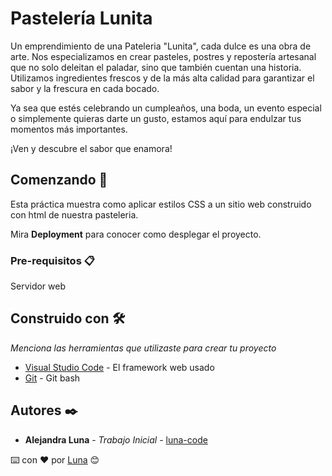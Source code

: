 # Pastelería Lunita

Un emprendimiento de una Pateleria "Lunita", cada dulce es una obra de arte. Nos especializamos en crear pasteles, postres y repostería artesanal que no solo deleitan el paladar, sino que también cuentan una historia. Utilizamos ingredientes frescos y de la más alta calidad para garantizar el sabor y la frescura en cada bocado.

Ya sea que estés celebrando un cumpleaños, una boda, un evento especial o simplemente quieras darte un gusto, estamos aquí para endulzar tus momentos más importantes.

¡Ven y descubre el sabor que enamora!

## Comenzando 🚀

Esta práctica muestra como aplicar estilos CSS a un sitio web construido con html de nuestra pasteleria.

Mira **Deployment** para conocer como desplegar el proyecto.


### Pre-requisitos 📋

Servidor web

## Construido con 🛠️

_Menciona las herramientas que utilizaste para crear tu proyecto_

* [Visual Studio Code](https://code.visualstudio.com/) - El framework web usado
* [Git](https://git-scm.com/downloads) - Git bash

## Autores ✒️

* **Alejandra Luna** - *Trabajo Inicial* - [luna-code](https://github.com/luna-codes-host)

⌨️ con ❤️ por [Luna](https://www.instagram.com/alejandra_luna23/) 😊
